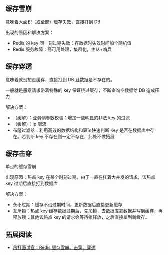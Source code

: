 ## 缓存雪崩

意味着大面积（或全部）缓存失效，直接打到 DB

出现的原因和解决方案：
- Redis 的 key 同一刻过期失效：存数据时失效时间加个随机值
- Redis 服务故障：高可用处理，集群化，主从+哨兵

## 缓存穿透

意味着就没想走缓存，直接打到 DB 且数据是不存在的。

一般就是恶意请求带着特殊的 key 保证绕过缓存，不断查询空数据给 DB 造成压力

解决方案：
- （缓解）：业务侧参数校验：增加一些明显的非法 key 的过滤
- （缓解）：ip 限流
- 布隆过滤器：利用高效的数据结构和算法快速判断 Key 是否在数据库中存在。若判断 key 不存在则一定不存在，此处不做拓展

## 缓存击穿

单点的缓存雪崩

出现原因：热点 key 在某个时刻过期。由于一直在扛着大并发的请求，该热点 key 过期后直接打到数据库

解决方案：
- 永不过期：缓存不设过期时间，更新数据后直接更新缓存
- 互斥锁：热点 key 缓存数据过期后，先加锁，去数据库拿数据并写到缓存，再释放锁；其他该热点 key 的请求会等待锁释放，之后直接拿到新缓存。

## 拓展阅读

- [吊打面试官：Redis 缓存雪崩、击穿、穿透](https://mp.weixin.qq.com/s/lQEzWRRg_fP_md_nVjlbUw)
